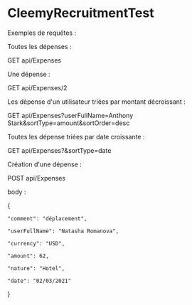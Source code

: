 # CleemyRecruitmentTest

Exemples de requêtes :

Toutes les dépenses :

GET api/Expenses



Une dépense :

GET api/Expenses/2



Les dépense d'un utilisateur triées par montant décroissant :

GET api/Expenses?userFullName=Anthony Stark&sortType=amount&sortOrder=desc



Toutes les dépense triées par date croissante :

GET api/Expenses?&sortType=date



Création d'une dépense :

POST api/Expenses

body :

{

    "comment": "déplacement",
    
    "userFullName": "Natasha Romanova",
    
    "currency": "USD",
    
    "amount": 62,
    
    "nature": "Hotel",
    
    "date": "02/03/2021"
    
}
